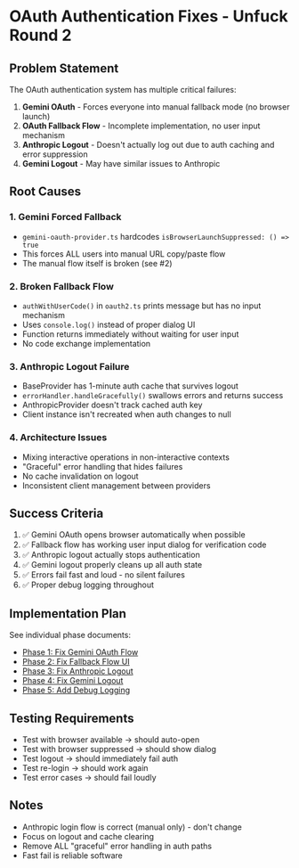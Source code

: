 # OAuth Authentication Fixes - Unfuck Round 2

## Problem Statement

The OAuth authentication system has multiple critical failures:

1. **Gemini OAuth** - Forces everyone into manual fallback mode (no browser launch)
2. **OAuth Fallback Flow** - Incomplete implementation, no user input mechanism
3. **Anthropic Logout** - Doesn't actually log out due to auth caching and error suppression
4. **Gemini Logout** - May have similar issues to Anthropic

## Root Causes

### 1. Gemini Forced Fallback
- `gemini-oauth-provider.ts` hardcodes `isBrowserLaunchSuppressed: () => true`
- This forces ALL users into manual URL copy/paste flow
- The manual flow itself is broken (see #2)

### 2. Broken Fallback Flow
- `authWithUserCode()` in `oauth2.ts` prints message but has no input mechanism
- Uses `console.log()` instead of proper dialog UI
- Function returns immediately without waiting for user input
- No code exchange implementation

### 3. Anthropic Logout Failure
- BaseProvider has 1-minute auth cache that survives logout
- `errorHandler.handleGracefully()` swallows errors and returns success
- AnthropicProvider doesn't track cached auth key
- Client instance isn't recreated when auth changes to null

### 4. Architecture Issues
- Mixing interactive operations in non-interactive contexts
- "Graceful" error handling that hides failures
- No cache invalidation on logout
- Inconsistent client management between providers

## Success Criteria

1. ✅ Gemini OAuth opens browser automatically when possible
2. ✅ Fallback flow has working user input dialog for verification code
3. ✅ Anthropic logout actually stops authentication
4. ✅ Gemini logout properly cleans up all auth state
5. ✅ Errors fail fast and loud - no silent failures
6. ✅ Proper debug logging throughout

## Implementation Plan

See individual phase documents:
- [Phase 1: Fix Gemini OAuth Flow](./phase1-gemini-oauth.md)
- [Phase 2: Fix Fallback Flow UI](./phase2-fallback-ui.md)
- [Phase 3: Fix Anthropic Logout](./phase3-anthropic-logout.md)
- [Phase 4: Fix Gemini Logout](./phase4-gemini-logout.md)
- [Phase 5: Add Debug Logging](./phase5-logging.md)

## Testing Requirements

- Test with browser available → should auto-open
- Test with browser suppressed → should show dialog
- Test logout → should immediately fail auth
- Test re-login → should work again
- Test error cases → should fail loudly

## Notes

- Anthropic login flow is correct (manual only) - don't change
- Focus on logout and cache clearing
- Remove ALL "graceful" error handling in auth paths
- Fast fail is reliable software